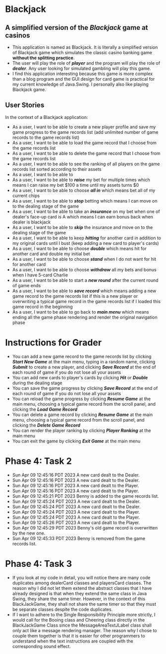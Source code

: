 # Blackjack
## A simplified version of the *Blackjack* game at casinos
- This application is named as Blackjack. It is literally a simplified version of Blackjack game which simulates
the classic casino banking game **without the splitting practice**. 
- The user will play the role of ***player*** and the program will play the role of ***dealer***. Any user looking for simulated gambling will play this game. 
- I find this application interesting because this game is more complex than a blog program and the GUI design for card game is practical for my 
current knowledge of Java.Swing. I personally also like playing Blackjack game.

## User Stories
In the context of a Blackjack application:
- As a user, I want to be able to create a new player profile and save my game progress to the game records list (add unlimited number of game records to the game records list)
- As a user, I want to be able to load the game record that I choose from the game records list
- As a user, I want to be able to delete the game record that I choose from the game records list
- As a user, I want to be able to see the ranking of all players on the game records list sorted according to their assets
- As a user, I want to be able to 
- As a user, I want to be able to ***raise*** my bet for multiple times which means I can raise my bet $100 a time until my assets turns $0
- As a user, I want to be able to choose ***all in*** which means bet all of my current chips
- As a user, I want to be able to ***stop*** betting which means I can move on to the dealing stage of the game
- As a user, I want to be able to take an ***insurance*** on my bet when one of dealer's face-up card is A which means I can earn bonus back when dealer is blackjack
- As a user, I want to be able to ***skip*** the insurance and move on to the dealing stage of the game
- As a user, I want to be able to keep ***hitting*** for another card in addition to my original cards until I bust (keep adding a new card to player's cards)
- As a user, I want to be able to choose ***double*** which means hit for another card and double my initial bet
- As a user, I want to be able to choose ***stand*** when I do not want for hit for another card
- As a user, I want to be able to choose ***withdraw*** all my bets and bonus when I have 5-card Charlie
- As a user, I want to be able to start a ***new round*** after the current round of game ends
- As a user, I want to be able to ***save record*** which means adding a new game record to the game records list if this is a new player or overwriting a typical game record in the game records list if I loaded this game record in the beginning
- As a user, I want to be able to go back to ***main menu*** which means ending all the game phase rendering and render the original navigation phase

# Instructions for Grader
- You can add a new game record to the game records list by clicking ***Start New Game*** at the main menu, typing in a random name, clicking ***Submit*** to create a new player, and clicking ***Save Record*** at the end of each round of game if you do not lose all your assets
- You can add new cards to player's cards by clicking ***Hit*** or ***Double*** during the dealing stage
- You can save the game progress by clicking ***Save Record*** at the end of each round of game if you do not lose all your assets
- You can reload the game progress by clicking ***Resume Game*** at the main menu, choosing a typical game record from the scroll panel, and clicking the ***Load Game Record***
- You can delete a game record by clicking ***Resume Game*** at the main menu, choosing a typical game record from the scroll panel, and clicking the ***Delete Game Record***
- You can render the player ranking by clicking ***Player Ranking*** at the main menu
- You can exit the game by clicking ***Exit Game*** at the main menu

# Phase 4: Task 2
- Sun Apr 09 12:45:16 PDT 2023 A new card dealt to the Dealer.
- Sun Apr 09 12:45:16 PDT 2023 A new card dealt to the Dealer.
- Sun Apr 09 12:45:16 PDT 2023 A new card dealt to the Player.
- Sun Apr 09 12:45:16 PDT 2023 A new card dealt to the Player.
- Sun Apr 09 12:45:21 PDT 2023 Benny is added to the game records list.
- Sun Apr 09 12:45:24 PDT 2023 A new card dealt to the Dealer.
- Sun Apr 09 12:45:24 PDT 2023 A new card dealt to the Dealer.
- Sun Apr 09 12:45:24 PDT 2023 A new card dealt to the Player.
- Sun Apr 09 12:45:24 PDT 2023 A new card dealt to the Player.
- Sun Apr 09 12:45:26 PDT 2023 A new card dealt to the Player.
- Sun Apr 09 12:45:29 PDT 2023 Benny's old game record is overwritten by the new one.
- Sun Apr 09 12:45:33 PDT 2023 Benny is removed from the game records list.

# Phase 4: Task 3
- If you look at my code in detail, you will notice there are many code duplicates among dealerCard classes and playersCard 
classes. The reason why I did not let them extend the abstract classes that I have already designed is that when they extend 
the same class in Java Swing, they share the same timer. However, in the context of this BlackJackGame, they shall not share
the same timer so that they must be separate classes despite the code duplicates.
- If I want to adhere to the Single Responsibility Principle more strictly, I would call for the Booing class and Cheering class 
directly in the BlackJackGame Class since the MessageAreaTextJLabel class shall only act like a message rendering manager. 
The reason why I chose to couple them together is that it is easier for other programmers to understand when the text instructions 
are coupled with the corresponding sound effect.
